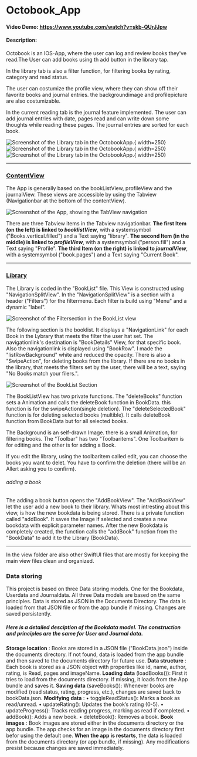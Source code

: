 # Octobook_App
#### Video Demo:  https://www.youtube.com/watch?v=skb-QUrJJpw
#### Description:

Octobook is an IOS-App, where the user can log and review books they've read.The User can add books using th add button in the library tap.

In the library tab is also a filter function, for filtering books by rating, category and read status.

The user can costumize the profile view, where they can show off their favorite books and journal entries. the backgroundimage and profilepicture are also costumizable.

In the current reading tab is the journal feature implemented. The user can add journal entries with date, pages read and can write down some thoughts while reading these pages. The journal entries are sorted for each book.

![Screenshot of the Library tab in the OctobookApp.](/Images/IMG_5038.PNG){ width=250}![Screenshot of the Library tab in the OctobookApp.](/Images/IMG_5039.PNG){ width=250}![Screenshot of the Library tab in the OctobookApp.](/Images/IMG_5040.PNG){ width=250}

---
### [ContentView](/Octobook/Octobook/View/ContentView.swift)

The App is generally based on the bookListView, profileView and the journalView. These views are accessible by using the Tabview (Navigationbar at the bottom of the contentView).

![Screenshot of the App, showing the TabView navigation](/Images/screenshot_TabView.PNG)

There are three Tabview items in the Tabview navigationbar. 
**The first Item (on the left) is linked to _booklistView_**, with a systemsymbol ("Books.vertical.filled") and a Text saying "library".
**The second Item (in the middle) is linked to _profileView_**, with a systemsymbol ("person.fill") and a Text saying "Profile".
**The third Item (on the right) is linked to _journalView_**, with a systemsymbol ("book.pages") and a Text saying "Current Book".

---

### [Library](/Octobook/Octobook/View/BookList.swift)

The Library is coded in the "BookList" file. This View is constructed using "NavigationSplitView". In the "NavigationSplitView" is a section with a header ("Filters") for the filtermenu. Each filter is build using "Menu" and a dynamic "label".

![Screenshot of the Filtersection in the BookList view](/Images/screenshot_FilterMenu.jpeg)

The following section is the booklist. It displays a "NavigationLink" for each Book in the Lybrary that meets the filter the user hat set. The navigationlink's destination is "BookDetails" View, for that specific book. Also the navigationlink is displayed using "BookRow". I made the "listRowBackground" white and reduced the opacity. There is also a "SwipeAction", for deleting books from the library. If there are no books in the library, that meets the filters set by the user, there will be a text, saying "No Books match your filers.".

![Screenshot of the BookList Section](/Images/screenshot_Booklist.jpeg)

The BookListView has two private functions.
The "deleteBooks" function sets a Animation and calls the deleteBook function in BookData. this function is for the swipeAction(single deletion).
The "deleteSelectedBook" function is for deleting selected books (multible). It calls deleteBook function from BookData but for all selected books.

The Background is an self-drawn Image. there is a small Animation, for filtering books. The "Toolbar" has two "Toolbaritems". One Toolbaritem is for editing and the other is for adding a Book.

If you edit the library, using the toolbaritem called edit, you can choose the books you want to delet. You have to confirm the deletion (there will be an Allert asking you to confirm).

###### adding a book
The adding a book button opens the "AddBookView". The "AddBookView" let the user add a new book to their library. Whats most intresting about this view, is how the new bookdata is being stored. There is a private function called "addBook". It saves the Image if selected and creates a new bookdata with explicit parameter names. After the new Bookdata is completely created, the function calls the "addBook" function from the "BookData" to add it to the Library (BookData).

---

In the view folder are also other SwiftUI files that are mostly for keeping the main view files clean and organized.

### Data storing

This project is based on three Data storing models. One for the Bookdata, Userdata and Journaldata. All three Data models are based on the same principles. 
Data is stored as JSON in the Documents Directory. The data is loaded from that JSON file or from the app bundle if missing. Changes are saved persistently.


##### Here is a detailed desciption of the Bookdata model. The construction and principles are the same for User and Journal data.

**Storage location** :
Books are stored in a JSON file ("BookData.json") inside the documents directory. If not found, data is loaded from the app bundle and then saved to the documents directory for future use.
**Data structure** :
Each book is stored as a JSON object with properties like id, name, author, rating, is Read, pages and imageName.
**Loading data** (loadBooks()):
First it tries to load from the documents directory. If missing, it loads from the App bundle and saves it.
**Saving data** (saveBooks()):
Whenever books are modified (read status, rating, progress, etc.), changes are saved back to bookData.json.
**Modifying data** :
•	toggleReadStatus(): Marks a book as read/unread.
•	updateRating(): Updates the book’s rating (0-5).
•	updateProgress(): Tracks reading progress, marking as read if completed.
•	addBook(): Adds a new book.
•	deleteBook(): Removes a book.
**Book images** :
Book images are stored either in the documents directory or the app bundle. The app checks for an image in the documents directory first befor using the default one.
**When the app is restarts**, the data is loaded from the documents directory (or app bundle, if missing). Any modifications presist because changes are saved immediately. 



